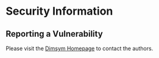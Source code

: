 # Security Information

## Reporting a Vulnerability

Please visit the [Dimsym Homepage](https://www.latrobe.edu.au/mathematics-and-statistics/research/geometric-and-algebraic-techniques-for-differential-equations/dimsym) to contact the authors.

